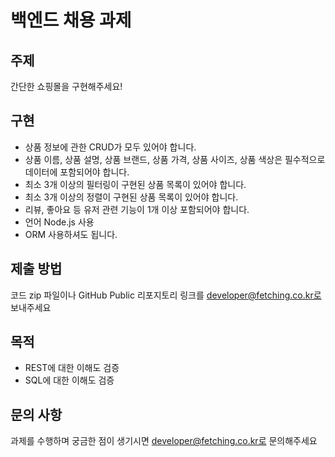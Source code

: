 # 백엔드 채용 과제

## 주제

간단한 쇼핑몰을 구현해주세요!

## 구현

- 상품 정보에 관한 CRUD가 모두 있어야 합니다.
- 상품 이름, 상품 설명, 상품 브랜드, 상품 가격, 상품 사이즈, 상품 색상은 필수적으로 데이터에 포함되어야 합니다.
- 최소 3개 이상의 필터링이 구현된 상품 목록이 있어야 합니다.
- 최소 3개 이상의 정렬이 구현된 상품 목록이 있어야 합니다.
- 리뷰, 좋아요 등 유저 관련 기능이 1개 이상 포함되어야 합니다.
- 언어 Node.js 사용
- ORM 사용하셔도 됩니다.

## 제출 방법

코드 zip 파일이나 GitHub Public 리포지토리 링크를 developer@fetching.co.kr로 보내주세요

## 목적
- REST에 대한 이해도 검증
- SQL에 대한 이해도 검증

## 문의 사항

과제를 수행하며 궁금한 점이 생기시면 developer@fetching.co.kr로 문의해주세요
